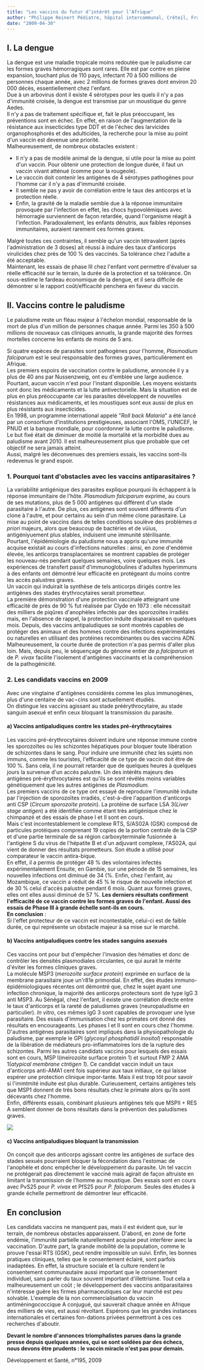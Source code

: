 ```yaml
---
title: "Les vaccins du futur d’intérêt pour l’Afrique"
author: "Philippe Reinert Pédiatre, hôpital intercommunal, Créteil, France"
date: "2009-04-30"
---
```


## I. La dengue

La dengue est une maladie tropicale moins redoutée que le paludisme car les formes graves hémorragiques sont rares. Elle est par contre en pleine expansion, touchant plus de 110 pays, infectant 70 à 500 millions de personnes chaque année, avec 2 millions de formes graves dont environ 20 000 décès, essentiellement chez l'enfant.  
Due à un arbovirus dont il existe 4 sérotypes pour les quels il n'y a pas d'immunité croisée, la dengue est transmise par un moustique du genre Aedes.  
Il n'y a pas de traitement spécifique et, fait le plus préoccupant, les préventions sont en échec. En effet, en raison de l'augmentation de la résistance aux insecticides type DDT et de l'échec des larvicides organophosphorés et des adulticides, la recherche pour la mise au point d'un vaccin est devenue une priorité.  
Malheureusement, de nombreux obstacles existent :

*   Il n'y a pas de modèle animal de la dengue, si utile pour la mise au point d'un vaccin. Pour obtenir une protection de longue durée, il faut un vaccin vivant atténué (comme pour la rougeole).  
*   Le vacccin doit contenir les antigènes de 4 sérotypes pathogènes pour l'homme car il n'y a pas d'immunité croisée.  
*   Il semble ne pas y avoir de corrélation entre le taux des anticorps et la protection réelle.  
*   Enfin, la gravité de la maladie semble due à la réponse immunitaire provoquée par l'infection en effet, les chocs hypovolémiques avec hémorragie surviennent de façon retardée, quand l'organisme réagit à l'infection. Paradoxalement, les enfants dénutris, aux faibles réponses immunitaires, auraient rarement ces formes graves.

Malgré toutes ces contraintes, il semble qu'un vaccin tétravalent (après l'administration de 3 doses) ait réussi à induire des taux d'anticorps virulicides chez près de 100 % des vaccinés. Sa tolérance chez l'adulte a été acceptable.  
Maintenant, les essais de phase III chez l'enfant vont permettre d'évaluer sa réelle efficacité sur le terrain, la durée de la protection et sa tolérance. On sous-estime le fardeau économique de la dengue, et il sera difficile de démontrer si le rapport coût/efficacité penchera en faveur du vaccin.

## II. Vaccins contre le paludisme

Le paludisme reste un fléau majeur à l'échelon mondial, responsable de la mort de plus d'un million de personnes chaque année. Parmi les 350 à 500 millions de nouveaux cas cliniques annuels, la grande majorité des formes mortelles concerne les enfants de moins de 5 ans.

Si quatre espèces de parasites sont pathogènes pour l'homme, _Plasmodium falciparum_ est le seul responsable des formes graves, particulièrement en Afrique.  
Les premiers espoirs de vaccination contre le paludisme, annoncée il y a plus de 40 ans par Nussenzweig, ont eu d'emblée une large audience. Pourtant, aucun vaccin n'est pour l'instant disponible. Les moyens existants sont donc les médicaments et la lutte antivectorielle. Mais la situation est de plus en plus préoccupante car les parasites développent de nouvelles résistances aux médicaments, et les moustiques sont eux aussi de plus en plus résistants aux insecticides.  
En 1998, un programme international appelé "_Roll back Malaria_" a été lancé par un consortium d'institutions prestigieuses, associant l'OMS, l'UNICEF, le PNUD et la banque mondiale, pour coordonner la lutte contre le paludisme. Le but fixé était de diminuer de moitié la mortalité et la morbidité dues au paludisme avant 2010. Il est malheureusement plus que probable que cet objectif ne sera jamais atteint.  
Aussi, malgré les déconvenues des premiers essais, les vaccins sont-ils redevenus le grand espoir.

### 1. Pourquoi tant d'obstacles avec les vaccins antiparasitaires ?

La variabilité antigénique des parasites explique pourquoi ils échappent à la réponse immunitaire de l'hôte. _Plasmodium falciparum_ exprime, au cours de ses mutations, plus de 5 000 antigènes qui diffèrent d'un stade parasitaire à l'autre. De plus, ces antigènes sont souvent différents d'un clone à l'autre, et pour certains au sein d'un même clone parasitaire. La mise au point de vaccins dans de telles conditions soulève des problèmes _a priori_ majeurs, alors que beaucoup de bactéries et de vüius, antigéniyuement plus stables, induisent une immunité stérilisante.  
Pourtant, l'épidémiologie du paludisme nous a appris qu'une immunité acquise existait au cours d'infections naturelles : ainsi, en zone d'endémie élevée, les anticorps transplacentaires se montrent capables de protéger les nouveau-nés pendant quelques semaines, voire quelques mois. Les expériences de transfert passif d'immunoglobulines d'adultes hyperimmuns à des enfants ont démontré leur efficacité en protégeant du moins contre les accès palustres graves.  
Un vaccin qui induirait la synthèse de tels anticorps dirigés contre les antigènes des stades érythrocytaires serait prometteur.  
La première démonstration d'une protection vaccinale atteignant une efficacité de près de 90 % fut réalisée par Clyde en 1973 : elle nécessitait des milliers de piqûres d'anophèles infectés par des sporozoïtes irradiés mais, en l'absence de rappel, la protection induite disparaissait en quelques mois. Depuis, des vaccins antipaludiques se sont montrés capables de protéger des animaux et des hommes contre des infections expérimentales ou naturelles en utilisant des protéines recombinantes ou des vaccins ADN. Malheureusement, la courte durée de protection n'a pas permis d'aller plus loin. Mais, depuis peu, le séquençage du génome entier de _p.falciparum_ et de _P. vivax_ facilite l'isolement d'antigènes vaccinants et la compréhension de la pathogénicité.

### 2. Les candidats vaccins en 2009

Avec une vingtaine d'antigènes considérés comme les plus immunogènes, plus d'une centaine de vac¬cins sont actuellement étudiés.  
On distingue les vaccins agissant au stade préérythrocytaire, au stade sanguin asexué et enfin ceux bloquant la transmission du parasite.

#### a) Vaccins antipaludiques contre les stades pré-érythrocytaires

Les vaccins pré-érythrocytaires doivent induire une réponse immune contre les sporozoïtes ou les schizontes hépatiques pour bloquer toute libération de schizontes dans le sang. Pour induire une immunité chez les sujets non immuns, comme les touristes, l'efficacité de ce type de vaccin doit être de 100 %. Sans cela, il ne pourrait retarder que de quelques heures à quelques jours la survenue d'un accès palustre. Un des intérêts majeurs des antigènes pré-érythrocytaires est qu'ils se sont révélés moins variables génétiquement que les autres antigènes de _Plasmodium_.  
Les premiers vaccins de ce type ont essayé de reproduire l'immunité induite par l'injection de sporozoïtes irradiés, c'est-à-dire l'apparition d'anticorps anti CSP (_Circum sporozoïte protein_). La protéine de surface LSA 3(_Liver stage antigen_) a été identifiée comme étant très antigénique chez le chimpanzé et des essais de phase I et II sont en cours.  
Mais c'est incontestablement le complexe RTS, S/AS02A (GSK) composé de particules protéiques comprenant 19 copies de la portion centrale de la CSP et d'une partie terminale de sa région carboxyterminale fusionnée à l'antigène S du virus de l'hépatite B et d'un adjuvant complexe, l'AS02A, qui vient de donner des résultats prometteurs. Son étude a utilisé pour comparateur le vaccin antira-bique.  
En effet, il a permis de protéger 48 % des volontaires infectés expérimentalement Ensuite, en Gambie, sur une période de 15 semaines, les nouvelles infections ont diminué de 34 (%. Enfin, chez l'enfant, au Mozambique, ce vaccin a réduit de 45 % le risque de nouvelle infection et de 30 % celui d'accès palustre pendant 6 mois. Quant aux formes graves, elles ont elles aussi diminué de 57 %. **Les derniers résultats confirment l'efficacité de ce vaccin contre les formes graves de l'enfant. Aussi des essais de Phase III à grande échelle sont-ils en cours.**  
**En conclusion** :  
Si l'effet protecteur de ce vaccin est incontestable, celui-ci est de faible durée, ce qui représente un obstacle majeur à sa mise sur le marché.

#### b) Vaccins antipaludiques contre les stades sanguins asexués

Ces vaccins ont pour but d'empêcher l'invasion des hématies et donc de contrôler les densités plasmodiales circulantes, ce qui aurait le mérite d'éviter les formes cliniques graves.  
La molécule MSP3 (_merozoïte surface protein_) exprimée en surface de la membrane parasitaire joue un'r81e primordial. En effet, des études immuno-épidémiologiques récentes ont démontré que, chez le sujet ayant une infection chronique, la majorité des anticorps protecteurs sont de type IgG 3 anti MSP3. Au Sénégal, chez l'enfant, il existe une corrélation directe entre le taux d'anticorps et la rareté de paludismes graves (neuropaludisme en particulier). _In vitro_, ces mêmes IgG 3 sont capables de provoquer une lyse parasitaire. Des essais d'immunisation chez les primates ont donné des résultats en encourageants. Les phases I et II sont en cours chez l'homme.  
D'autres antigènes parasitaires sont impliqués dans la physiopathologie du paludisme, par exemple le GPI (_glycosyl phosphatidil inositol_) responsable de la libération de médiateurs pro-inflammatoires lors de la rupture des schizontes. Parmi les autres candidats vaccins pour lesquels des essais sont en cours, MSP I(meirozoïte surface protein 1) et surtout FMP 2 AMA 1(_atypical membrane ctntigen 1_). Ce candidat vaccin induit un taux d'anticorps anti-AMA1 cent fois supérieur aux taux initiaux, ce qui laisse espérer une protection clinique impor-tante. Mais il est trop tôt pour savoir si l'immtmité induite est plus durable. Curieusement, certains antigènes tels que MSP1 donnent de très bons résultats chez le primate alors qu'ils sont décevants chez l'homme.  
Enfin, différents essais, combinant plusieurs antigènes tels que MSPII + RES A semblent donner de bons résultats dans la prévention des paludismes graves.


![](i2189-1.jpg)


#### c) Vaccins antipaludiques bloquant la transmission

On conçoit que des anticorps agissant contre les antigènes de surface des stades sexués pourraient bloquer la fécondation dans l'estomac de l'anophèle et donc empêcher le développement du parasite. Un tel vaccin ne protégerait pas directement le vacciné mais agirait de façon altruiste en limitant la transmission de l'homme au moustique. Des essais sont en cours avec PvS25 pour _P. vivax_ et PfS25 pour _P. falciparum_. Seules des études à grande échelle permettront de démontrer leur efficacité.

## En conclusion

Les candidats vaccins ne manquent pas, mais il est évident que, sur le terrain, de nombreux obstacles apparaissent. D'abord, en zone de forte endémie, l'immunité partielle naturellement acquise peut interférer avec la vaccination. D'autre part, la grande mobilité de la population, comme le prouve l'essai RTS (GSK), peut rendre impossible un suivi. Enfin, les bonnes pratiques cliniques, telles que le consentement éclairé, sont parfois inadaptées. En effet, la structure sociale et la culture rendent le consentement communautaire aussi important que le consentement individuel, sans parler du taux souvent important d'illettrisme. Tout cela a malheureusement un coût ; le développement des vaccins antiparasitaires n'intéresse guère les firmes pharmaceutiques car leur marché est peu solvable. L'exemple de la non commercialisation du vaccin antiméningococcique A conjugué, qui sauverait chaque année en Afrique des milliers de vies, est aussi révoltant. Espérons que les grandes instances internationales et certaines fon-dations privées permettront à ces ces recherches d'aboutir.

**Devant le nombre d'annonces triomphalistes parues dans la grande presse depuis quelques années, qui se sont soldées par des échecs, nous devons être prudents : le vaccin miracle n'est pas pour demain.**

Développement et Santé, n°195, 2009